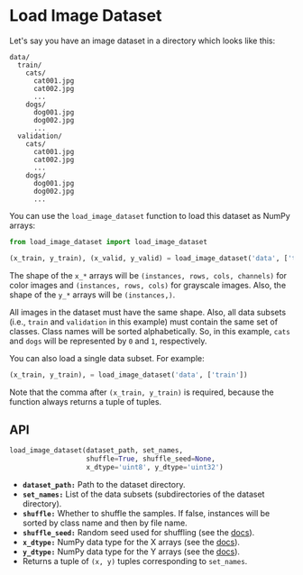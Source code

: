 # Load Image Dataset

Let's say you have an image dataset in a directory which looks like this:

```
data/
  train/
    cats/
      cat001.jpg
      cat002.jpg
      ...
    dogs/
      dog001.jpg
      dog002.jpg
      ...
  validation/
    cats/
      cat001.jpg
      cat002.jpg
      ...
    dogs/
      dog001.jpg
      dog002.jpg
      ...
```

You can use the `load_image_dataset` function to load this dataset as NumPy arrays:

```python
from load_image_dataset import load_image_dataset

(x_train, y_train), (x_valid, y_valid) = load_image_dataset('data', ['train', 'validation'])
```

The shape of the `x_*` arrays will be `(instances, rows, cols, channels)` for color images and `(instances, rows, cols)` for grayscale images.
Also, the shape of the `y_*` arrays will be `(instances,)`.

All images in the dataset must have the same shape.
Also, all data subsets (i.e., `train` and `validation` in this example) must contain the same set of classes.
Class names will be sorted alphabetically.
So, in this example, `cats` and `dogs` will be represented by `0` and `1`, respectively.

You can also load a single data subset. For example:

```python
(x_train, y_train), = load_image_dataset('data', ['train'])
```

Note that the comma after `(x_train, y_train)` is required, because the function always returns a tuple of tuples.

## API

```python
load_image_dataset(dataset_path, set_names,
                   shuffle=True, shuffle_seed=None,
                   x_dtype='uint8', y_dtype='uint32')
```

- **`dataset_path:`** Path to the dataset directory.
- **`set_names:`** List of the data subsets (subdirectories of the dataset directory).
- **`shuffle:`** Whether to shuffle the samples. If false, instances will be sorted by class name and then by file name.
- **`shuffle_seed:`** Random seed used for shuffling (see the [docs](https://docs.python.org/3/library/random.html#random.seed)).
- **`x_dtype:`** NumPy data type for the X arrays (see the [docs](https://www.numpy.org/devdocs/user/basics.types.html)).
- **`y_dtype:`** NumPy data type for the Y arrays (see the [docs](https://www.numpy.org/devdocs/user/basics.types.html)).
- Returns a tuple of `(x, y)` tuples corresponding to `set_names`.
